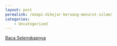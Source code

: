 ```yaml
---
layout: post
permalink: /mimpi-dikejar-beruang-menurut-islam/
categories:
    - Uncategorized
---
```


[Baca Selengkapnya](/07)